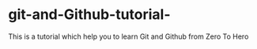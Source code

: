 # git-and-Github-tutorial-
This is a tutorial which help you to learn Git and Github from Zero To Hero
